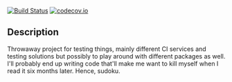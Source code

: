 [![Build Status](https://travis-ci.org/andersontep/sudoku.svg)](https://travis-ci.org/andersontep/sudoku)
[![codecov.io](https://codecov.io/github/andersontep/sudoku/coverage.svg?branch=master)](https://codecov.io/github/andersontep/sudoku?branch=master)

## Description ##
Throwaway project for testing things, mainly different CI services and testing solutions but possibly to play around with different packages as well. I'll probably end up writing code that'll make me want to kill myself when I read it six months later. Hence, sudoku.


